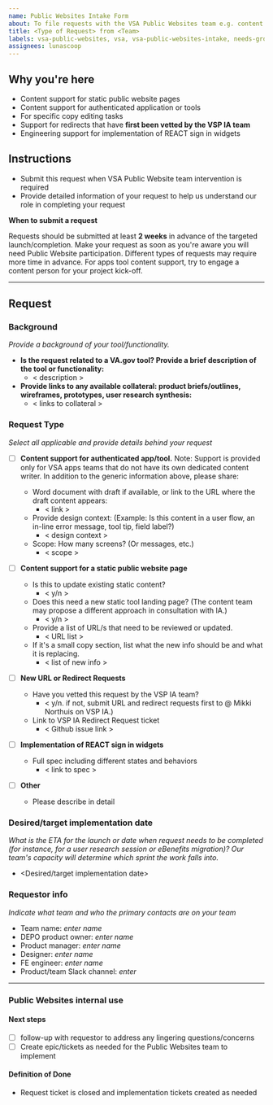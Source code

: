 ```yaml
---
name: Public Websites Intake Form
about: To file requests with the VSA Public Websites team e.g. content support or redirects.
title: <Type of Request> from <Team>
labels: vsa-public-websites, vsa, vsa-public-websites-intake, needs-grooming
assignees: lunascoop
---
```


## Why you're here
- Content support for static public website pages
- Content support for authenticated application or tools
- For specific copy editing tasks
- Support for redirects that have **first been vetted by the VSP IA team**
- Engineering support for implementation of REACT sign in widgets

## Instructions
* Submit this request when VSA Public Website team intervention is required
* Provide detailed information of your request to help us understand our role in completing your request 

__When to submit a request__

Requests should be submitted at least **2 weeks** in advance of the targeted launch/completion.  Make your request as soon as you're aware you will need Public Website participation. Different types of requests may require more time in advance. For apps tool content support, try to engage a content person for your project kick-off.

---

## Request

### Background
*Provide a background of your tool/functionality.*

* **Is the request related to a VA.gov tool? Provide a brief description of the tool or functionality:**  
   * < description >
* **Provide links to any available collateral: product briefs/outlines, wireframes, prototypes, user research synthesis:** 
   * < links to collateral >


### Request Type
*Select all applicable and provide details behind your request* 

- [ ] **Content support for authenticated app/tool.** Note: Support is provided only for VSA apps teams that do not have its own dedicated content writer. In addition to the generic information above, please share:
   * Word document with draft if available, or link to the URL where the draft content appears:
      * < link > 
   * Provide design context: (Example: Is this content in a user flow, an in-line error message, tool tip, field label?)
      * < design context >
   * Scope: How many screens? (Or messages, etc.) 
      * < scope > 
      
      
- [ ] **Content support for a static public website page**
   * Is this to update existing static content? 
      * < y/n >
   * Does this need a new static tool landing page? (The content team may propose a different approach in consultation with IA.)
      * < y/n >
   * Provide a list of URL/s that need to be reviewed or updated. 
      * < URL list >
   * If it's a small copy section, list what the new info should be and what it is replacing.
      * < list of new info >


- [ ] **New URL or Redirect Requests**
   * Have you vetted this request by the VSP IA team?
      * < y/n. if not, submit URL and redirect requests first to @ Mikki Northuis on VSP IA.)
   * Link to VSP IA Redirect Request ticket
      * < Github issue link >
      

   
- [ ] **Implementation of REACT sign in widgets**
   * Full spec including different states and behaviors
      * < link to spec >
     
- [ ] **Other**
   * Please describe in detail
      

### Desired/target implementation date
*What is the ETA for the launch or date when request needs to be completed (for instance, for a user research session or eBenefits migration)? Our team's capacity will determine which sprint the work falls into.*

* <Desired/target implementation date>


### Requestor info
*Indicate what team and who the primary contacts are on your team* 

- Team name: *enter name*
- DEPO product owner: *enter name*
- Product manager: *enter name*
- Designer: *enter name*
- FE engineer: *enter name*
- Product/team Slack channel: *enter*


--- 
### Public Websites internal use

#### Next steps
- [ ] follow-up with requestor to address any lingering questions/concerns
- [ ] Create epic/tickets as needed for the Public Websites team to implement

#### Definition of Done
* Request ticket is closed and implementation tickets created as needed
